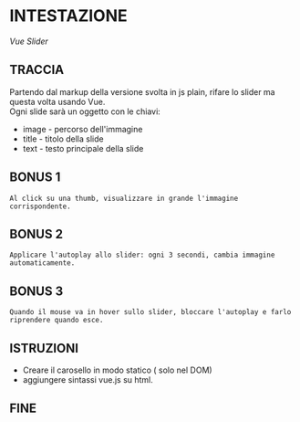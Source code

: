# INTESTAZIONE

_Vue Slider_

## TRACCIA

Partendo dal markup della versione svolta in js plain, rifare lo slider ma questa volta usando Vue.  
Ogni slide sarà un oggetto con le chiavi:

- image - percorso dell'immagine
- title - titolo della slide
- text - testo principale della slide

## BONUS 1

    Al click su una thumb, visualizzare in grande l'immagine corrispondente.

## BONUS 2

    Applicare l'autoplay allo slider: ogni 3 secondi, cambia immagine automaticamente.

## BONUS 3

    Quando il mouse va in hover sullo slider, bloccare l'autoplay e farlo riprendere quando esce.

## ISTRUZIONI

- Creare il carosello in modo statico ( solo nel DOM)
- aggiungere sintassi vue.js su html.

## FINE
